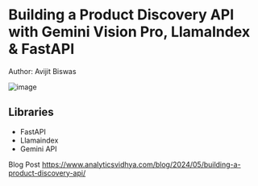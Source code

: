 # Building a Product Discovery API with Gemini Vision Pro, LlamaIndex & FastAPI
Author: Avijit Biswas

![image](https://github.com/avizyt/gemini-product-discovary/assets/71291040/210d3d9f-0bce-4a9e-be64-c758615ba565)


## Libraries

- FastAPI
- Llamaindex
- Gemini API

Blog Post
https://www.analyticsvidhya.com/blog/2024/05/building-a-product-discovery-api/
